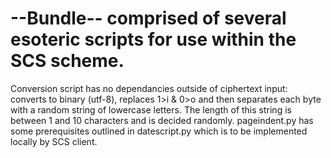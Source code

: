 # --Bundle-- comprised of several esoteric scripts for use within the SCS scheme. 

Conversion script has no dependancies outside of ciphertext input: converts to binary (utf-8), replaces 1>i & 0>o and then separates each byte with a random string of lowercase letters. The length of this string is between 1 and 10 characters and is decided randomly.
pageindent.py has some prerequisites outlined in datescript.py which is to be implemented locally by SCS client.  
